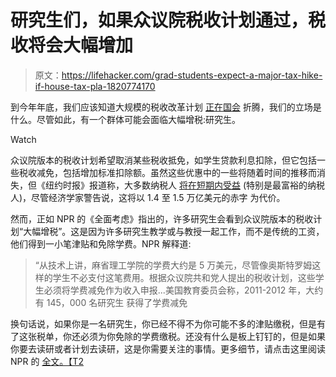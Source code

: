 # 研究生们，如果众议院税收计划通过，税收将会大幅增加

> 原文：<https://lifehacker.com/grad-students-expect-a-major-tax-hike-if-house-tax-pla-1820774170>

到今年年底，我们应该知道大规模的税收改革计划 [正在国会](https://lifehacker.com/what-you-need-to-know-about-the-latest-changes-to-the-s-1820472970) 折腾，我们的立场是什么。尽管如此，有一个群体可能会面临大幅增税:研究生。

Watch

众议院版本的税收计划希望取消某些税收抵免，如学生贷款利息扣除，但它包括一些税收减免，包括增加标准扣除额。虽然这些优惠中的一些将随着时间的推移而消失，但《纽约时报》报道称，大多数纳税人 [将在短期内受益](https://www.nytimes.com/interactive/2017/09/29/us/politics/trump-tax-plan-analysis.html?_r=0) (特别是最富裕的纳税人)，尽管经济学家警告说，这将以 1.4 至 1.5 万亿美元的赤字 为代价。

然而，正如 NPR 的《全面考虑》指出的，许多研究生会看到众议院版本的税收计划“大幅增税”。这是因为许多研究生教学或与教授一起工作，而不是传统的工资，他们得到一小笔津贴和免除学费。NPR 解释道:

> “从技术上讲，麻省理工学院的学费大约是 5 万美元，尽管像奥斯特罗姆这样的学生不必支付这笔费用。根据众议院共和党人提出的税收计划，这些学生必须将学费减免作为收入申报...美国教育委员会称，2011-2012 年，大约有 145，000 名研究生 获得了学费减免

换句话说，如果你是一名研究生，你已经不得不为你可能不多的津贴缴税，但是有了这张税单，你还必须为你免除的学费缴税。还没有什么是板上钉钉的，但是如果你要去读研或者计划去读研，这是你需要关注的事情。更多细节，请点击这里阅读 NPR 的 [全文。【T2](https://www.npr.org/2017/11/14/563879136/house-gop-tax-plan-would-hit-grad-students-with-massive-tax-hike)